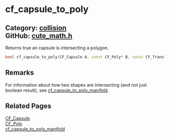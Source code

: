[](../header.md ':include')

# cf_capsule_to_poly

Category: [collision](https://github.com/RandyGaul/cute_framework/blob/master/docs/api_reference?id=collision)  
GitHub: [cute_math.h](https://github.com/RandyGaul/cute_framework/blob/master/include/cute_math.h)  
---

Returns true an capsule is intersecting a polygon.

```cpp
bool cf_capsule_to_poly(CF_Capsule A, const CF_Poly* B, const CF_Transform* bx);
```

## Remarks

For information about _how_ two shapes are intersecting (and not just boolean result), see [cf_capsule_to_poly_manifold](https://github.com/RandyGaul/cute_framework/blob/master/docs/collision/cf_capsule_to_poly_manifold.md).

## Related Pages

[CF_Capsule](https://github.com/RandyGaul/cute_framework/blob/master/docs/collision/cf_capsule.md)  
[CF_Poly](https://github.com/RandyGaul/cute_framework/blob/master/docs/collision/cf_poly.md)  
[cf_capsule_to_poly_manifold](https://github.com/RandyGaul/cute_framework/blob/master/docs/collision/cf_capsule_to_poly_manifold.md)  
